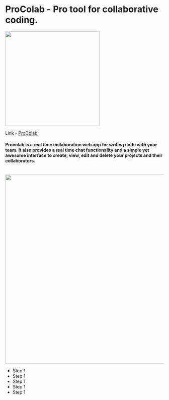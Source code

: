 # ProColab - Pro tool for collaborative coding.

<img src ="https://user-images.githubusercontent.com/59359937/186301737-51d619da-dbde-4011-9973-f657784723ab.png" width="300" />

Link - <a style="display:inline" href="https://procolab-v1.herokuapp.com/">ProColab</a>  

<h4>Procolab is a real time collaboration web app for writing code with your team. It also provides a real time chat functionality and a simple yet awesome interface to create, view, edit and delete your projects and their collaborators.</h4><br>

<img src="https://user-images.githubusercontent.com/59359937/186280746-7d9bd5a3-ae32-4926-b24f-9af96be34a0e.jpg" width="600" />

<ul>
  <li>Step 1</li>
  <li>Step 1</li>
  <li>Step 1</li>
  <li>Step 1</li>
  <li>Step 1</li>
</ul>
